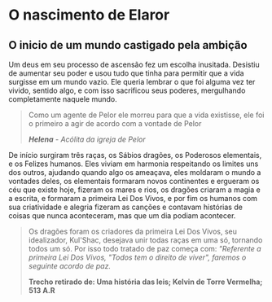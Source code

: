 # O nascimento de Elaror
## O inicio de um mundo castigado pela ambição


Um deus em seu processo de ascensão fez um escolha inusitada. Desistiu de aumentar seu poder e usou tudo que tinha para permitir que a vida surgisse em um mundo vazio. Ele queria lembrar o que foi alguma vez ter vivido, sentido algo, e com isso sacrificou seus poderes, mergulhando completamente naquele mundo.

> Como um agente de Pelor ele morreu para que a vida existisse, ele foi o primeiro a agir de acordo com a vontade de Pelor
> 
> _**Helena** - Acólita da igreja de Pelor_

De início surgiram  três raças, os Sábios dragões, os Poderosos elementais, e os Felizes humanos. Eles viviam em harmonia respeitando os limites uns dos outros, ajudando quando algo os ameaçava, eles moldaram o mundo a vontades deles, os elementais formaram novos continentes e ergueram os céu que existe hoje, fizeram os mares e rios, os dragões criaram a magia e a escrita, e formaram a primeira Lei Dos Vivos, e por fim os humanos com sua criatividade e alegria fizeram as canções e contavam histórias de coisas que nunca aconteceram, mas que um dia podiam acontecer. 

> Os dragões foram os criadores da primeira Lei Dos Vivos, seu idealizador, Kul'Shac, desejava unir todas raças em uma só, tornando todos um só. Por isso todo tratado de paz começa com:
> _"Referente a primeira Lei Dos Vivos, "Todos tem o direito de viver", faremos o seguinte acordo de paz._
> 
> **Trecho retirado de: Uma história das leis; Kelvin de Torre Vermelha; 513 A.R**
